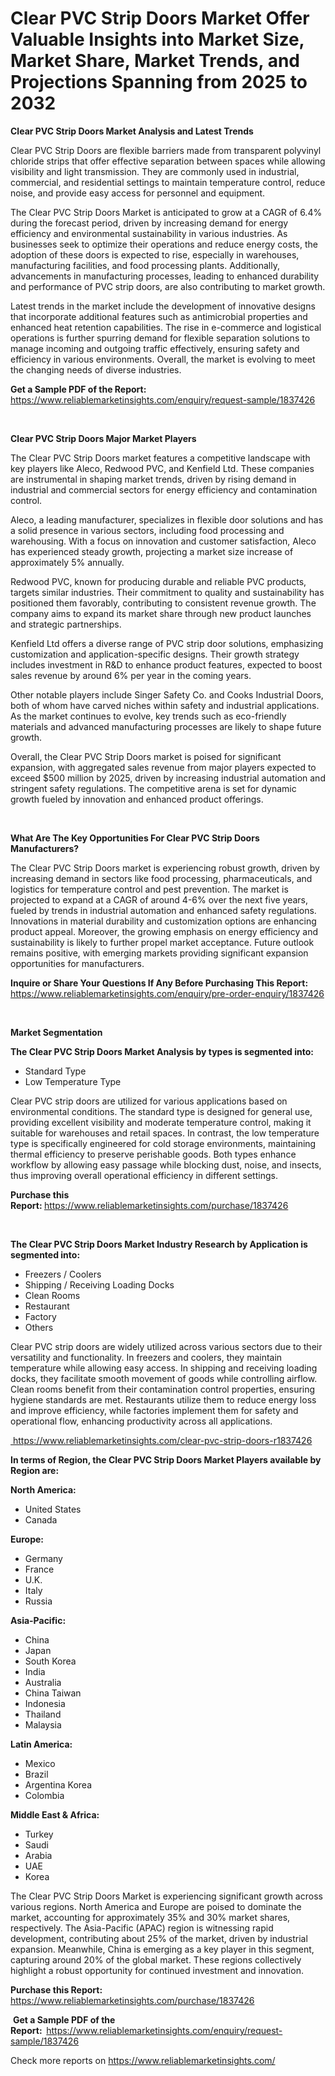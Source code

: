 <p><h1>Clear PVC Strip Doors Market Offer Valuable Insights into Market Size, Market Share, Market Trends, and Projections Spanning from 2025 to 2032</h1></p><p><strong>Clear PVC Strip Doors Market Analysis and Latest Trends</strong></p>
<p><p>Clear PVC Strip Doors are flexible barriers made from transparent polyvinyl chloride strips that offer effective separation between spaces while allowing visibility and light transmission. They are commonly used in industrial, commercial, and residential settings to maintain temperature control, reduce noise, and provide easy access for personnel and equipment.</p><p>The Clear PVC Strip Doors Market is anticipated to grow at a CAGR of 6.4% during the forecast period, driven by increasing demand for energy efficiency and environmental sustainability in various industries. As businesses seek to optimize their operations and reduce energy costs, the adoption of these doors is expected to rise, especially in warehouses, manufacturing facilities, and food processing plants. Additionally, advancements in manufacturing processes, leading to enhanced durability and performance of PVC strip doors, are also contributing to market growth.</p><p>Latest trends in the market include the development of innovative designs that incorporate additional features such as antimicrobial properties and enhanced heat retention capabilities. The rise in e-commerce and logistical operations is further spurring demand for flexible separation solutions to manage incoming and outgoing traffic effectively, ensuring safety and efficiency in various environments. Overall, the market is evolving to meet the changing needs of diverse industries.</p></p>
<p><strong>Get a Sample PDF of the Report:&nbsp;</strong> <a href="https://www.reliablemarketinsights.com/enquiry/request-sample/1837426?utm_campaign=2988&utm_medium=2&utm_source=Github&utm_content=ia&utm_term=11042025&utm_id=clear-pvc-strip-doors">https://www.reliablemarketinsights.com/enquiry/request-sample/1837426</a></p>
<p>&nbsp;</p>
<p><strong>Clear PVC Strip Doors Major Market Players</strong></p>
<p><p>The Clear PVC Strip Doors market features a competitive landscape with key players like Aleco, Redwood PVC, and Kenfield Ltd. These companies are instrumental in shaping market trends, driven by rising demand in industrial and commercial sectors for energy efficiency and contamination control. </p><p>Aleco, a leading manufacturer, specializes in flexible door solutions and has a solid presence in various sectors, including food processing and warehousing. With a focus on innovation and customer satisfaction, Aleco has experienced steady growth, projecting a market size increase of approximately 5% annually.</p><p>Redwood PVC, known for producing durable and reliable PVC products, targets similar industries. Their commitment to quality and sustainability has positioned them favorably, contributing to consistent revenue growth. The company aims to expand its market share through new product launches and strategic partnerships.</p><p>Kenfield Ltd offers a diverse range of PVC strip door solutions, emphasizing customization and application-specific designs. Their growth strategy includes investment in R&D to enhance product features, expected to boost sales revenue by around 6% per year in the coming years.</p><p>Other notable players include Singer Safety Co. and Cooks Industrial Doors, both of whom have carved niches within safety and industrial applications. As the market continues to evolve, key trends such as eco-friendly materials and advanced manufacturing processes are likely to shape future growth.</p><p>Overall, the Clear PVC Strip Doors market is poised for significant expansion, with aggregated sales revenue from major players expected to exceed $500 million by 2025, driven by increasing industrial automation and stringent safety regulations. The competitive arena is set for dynamic growth fueled by innovation and enhanced product offerings.</p></p>
<p>&nbsp;</p>
<p><strong>What Are The Key Opportunities For Clear PVC Strip Doors Manufacturers?</strong></p>
<p><p>The Clear PVC Strip Doors market is experiencing robust growth, driven by increasing demand in sectors like food processing, pharmaceuticals, and logistics for temperature control and pest prevention. The market is projected to expand at a CAGR of around 4-6% over the next five years, fueled by trends in industrial automation and enhanced safety regulations. Innovations in material durability and customization options are enhancing product appeal. Moreover, the growing emphasis on energy efficiency and sustainability is likely to further propel market acceptance. Future outlook remains positive, with emerging markets providing significant expansion opportunities for manufacturers.</p></p>
<p><strong>Inquire or Share Your Questions If Any Before Purchasing This Report:</strong> <a href="https://www.reliablemarketinsights.com/enquiry/pre-order-enquiry/1837426?utm_campaign=2988&utm_medium=2&utm_source=Github&utm_content=ia&utm_term=11042025&utm_id=clear-pvc-strip-doors">https://www.reliablemarketinsights.com/enquiry/pre-order-enquiry/1837426</a></p>
<p>&nbsp;</p>
<p><strong>Market Segmentation</strong></p>
<p><strong>The Clear PVC Strip Doors Market Analysis by types is segmented into:</strong></p>
<p><ul><li>Standard Type</li><li>Low Temperature Type</li></ul></p>
<p><p>Clear PVC strip doors are utilized for various applications based on environmental conditions. The standard type is designed for general use, providing excellent visibility and moderate temperature control, making it suitable for warehouses and retail spaces. In contrast, the low temperature type is specifically engineered for cold storage environments, maintaining thermal efficiency to preserve perishable goods. Both types enhance workflow by allowing easy passage while blocking dust, noise, and insects, thus improving overall operational efficiency in different settings.</p></p>
<p><strong>Purchase this Report:&nbsp;</strong><a href="https://www.reliablemarketinsights.com/purchase/1837426?utm_campaign=2988&utm_medium=2&utm_source=Github&utm_content=ia&utm_term=11042025&utm_id=clear-pvc-strip-doors">https://www.reliablemarketinsights.com/purchase/1837426</a></p>
<p>&nbsp;</p>
<p><strong>The Clear PVC Strip Doors Market Industry Research by Application is segmented into:</strong></p>
<p><ul><li>Freezers / Coolers</li><li>Shipping / Receiving Loading Docks</li><li>Clean Rooms</li><li>Restaurant</li><li>Factory</li><li>Others</li></ul></p>
<p><p>Clear PVC strip doors are widely utilized across various sectors due to their versatility and functionality. In freezers and coolers, they maintain temperature while allowing easy access. In shipping and receiving loading docks, they facilitate smooth movement of goods while controlling airflow. Clean rooms benefit from their contamination control properties, ensuring hygiene standards are met. Restaurants utilize them to reduce energy loss and improve efficiency, while factories implement them for safety and operational flow, enhancing productivity across all applications.</p></p>
<p><a href="https://www.reliablemarketinsights.com/clear-pvc-strip-doors-r1837426?utm_campaign=2988&utm_medium=2&utm_source=Github&utm_content=ia&utm_term=11042025&utm_id=clear-pvc-strip-doors">&nbsp;https://www.reliablemarketinsights.com/clear-pvc-strip-doors-r1837426</a></p>
<p><strong>In terms of Region, the Clear PVC Strip Doors Market Players available by Region are:</strong></p>
<p>
    <p> <strong> North America: </strong>
        <ul>
            <li>United States</li>
            <li>Canada</li>
        </ul>
        </p> 
    <p> <strong> Europe: </strong>
        <ul>
            <li>Germany</li>
            <li>France</li>
            <li>U.K.</li>
            <li>Italy</li>
            <li>Russia</li>
        </ul>
        </p> 
    <p> <strong> Asia-Pacific: </strong>
        <ul>
            <li>China</li>
            <li>Japan</li>
            <li>South Korea</li>
            <li>India</li>
            <li>Australia</li>
            <li>China Taiwan</li>
            <li>Indonesia</li>
            <li>Thailand</li>
            <li>Malaysia</li>
        </ul>
        </p> 
    <p> <strong> Latin America: </strong>
        <ul>
            <li>Mexico</li>
            <li>Brazil</li>
            <li>Argentina Korea</li>
            <li>Colombia</li>
        </ul>
        </p> 
    <p> <strong> Middle East & Africa: </strong>
        <ul>
            <li>Turkey</li>
            <li>Saudi</li>
            <li>Arabia</li>
            <li>UAE</li>
            <li>Korea</li>
        </ul>
    </p>
    </p>
<p><p>The Clear PVC Strip Doors Market is experiencing significant growth across various regions. North America and Europe are poised to dominate the market, accounting for approximately 35% and 30% market shares, respectively. The Asia-Pacific (APAC) region is witnessing rapid development, contributing about 25% of the market, driven by industrial expansion. Meanwhile, China is emerging as a key player in this segment, capturing around 20% of the global market. These regions collectively highlight a robust opportunity for continued investment and innovation.</p></p>
<p><strong>Purchase this Report: </strong><a href="https://www.reliablemarketinsights.com/purchase/1837426?utm_campaign=2988&utm_medium=2&utm_source=Github&utm_content=ia&utm_term=11042025&utm_id=clear-pvc-strip-doors">https://www.reliablemarketinsights.com/purchase/1837426</a></p>
<p>&nbsp;<strong>Get a Sample PDF of the Report:&nbsp;&nbsp;</strong><a href="https://www.reliablemarketinsights.com/enquiry/request-sample/1837426?utm_campaign=2988&utm_medium=2&utm_source=Github&utm_content=ia&utm_term=11042025&utm_id=clear-pvc-strip-doors">https://www.reliablemarketinsights.com/enquiry/request-sample/1837426</a></p>
<p><strong></strong></p>
<p>Check more reports on <a href="https://www.reliablemarketinsights.com/?utm_campaign=2988&utm_medium=2&utm_source=Github&utm_content=ia&utm_term=11042025&utm_id=clear-pvc-strip-doors">https://www.reliablemarketinsights.com/</a></p>
